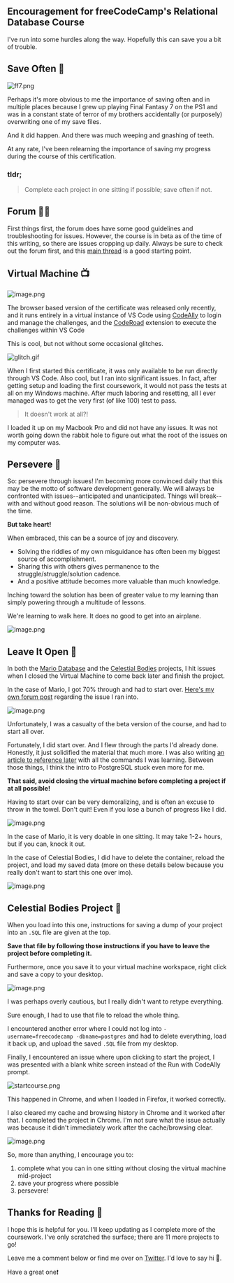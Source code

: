 ## Encouragement for freeCodeCamp's Relational Database Course

I've run into some hurdles along the way. Hopefully this can save you a bit of trouble.

## Save Often 💾

![ff7.png](https://cdn.hashnode.com/res/hashnode/image/upload/v1649758987657/OeYshqSDQ.png)

Perhaps it's more obvious to me the importance of saving often and in multiple places because I grew up playing Final Fantasy 7 on the PS1 and was in a constant state of terror of my brothers accidentally (or purposely) overwriting one of my save files.

And it did happen. And there was much weeping and gnashing of teeth.

At any rate, I've been relearning the importance of saving my progress during the course of this certification. 

### tldr;

> Complete each project in one sitting if possible; save often if not.

## Forum 🙋‍♀️

First things first, the forum does have some good guidelines and troubleshooting for issues. However, the course is in beta as of the time of this writing, so there are issues cropping up daily. Always be sure to check out the forum first, and this [main thread](https://forum.freecodecamp.org/t/running-the-relational-database-curriculum-in-your-browser/500231) is a good starting point.

## Virtual Machine 📺


![image.png](https://cdn.hashnode.com/res/hashnode/image/upload/v1649709308226/hCJHgr3R1.png)

The browser based version of the certificate was released only recently, and it runs entirely in a virtual instance of VS Code using [CodeAlly](https://codeally.io/) to login and manage the challenges, and the [CodeRoad](https://marketplace.visualstudio.com/items?itemName=CodeRoad.coderoad) extension to execute the challenges within VS Code

This is cool, but not without some occasional glitches.

![glitch.gif](https://cdn.hashnode.com/res/hashnode/image/upload/v1649709533538/P1i_-AP_E.gif)

When I first started this certificate, it was only available to be run directly through VS Code. Also cool, but I ran into significant issues. In fact, after getting setup and loading the first coursework, it would not pass the tests at all on my Windows machine. After much laboring and resetting, all I ever managed was to get the very first (of like 100) test to pass.

> It doesn't work at all?!

I loaded it up on my Macbook Pro and did not have any issues. It was not worth going down the rabbit hole to figure out what the root of the issues on my computer was.

## Persevere 💪

So: persevere through issues! I'm becoming more convinced daily that this may be the motto of software development generally. We will always be confronted with issues--anticipated and unanticipated. Things will break--with and without good reason. The solutions will be non-obvious much of the time. 

**But take heart!**

When embraced, this can be a source of joy and discovery. 

- Solving the riddles of my own misguidance has often been my biggest source of accomplishment. 
- Sharing this with others gives permanence to the struggle/struggle/solution cadence. 
- And a positive attitude becomes more valuable than much knowledge. 

Inching toward the solution has been of greater value to my learning than simply powering through a multitude of lessons.

We're learning to walk here. It does no good to get into an airplane.


![image.png](https://cdn.hashnode.com/res/hashnode/image/upload/v1649757510287/SW3YEOYVg.png)

## Leave It Open 📖

In both the [Mario Database](https://www.freecodecamp.org/learn/relational-database/learn-relational-databases-by-building-a-mario-database/build-a-mario-database) and the [Celestial Bodies](https://www.freecodecamp.org/learn/relational-database/build-a-celestial-bodies-database-project/build-a-celestial-bodies-database) projects, I hit issues when I closed the Virtual Machine to come back later and finish the project.

In the case of Mario, I got 70% through and had to start over. [Here's my own forum post](https://forum.freecodecamp.org/t/rdbm-course-stuck-at-mario-dbs-last-challenge/503211/4?u=sieis) regarding the issue I ran into. 

![image.png](https://cdn.hashnode.com/res/hashnode/image/upload/v1649757809647/IbQYa2TNX.png)

Unfortunately, I was a casualty of the beta version of the course, and had to start all over. 

Fortunately, I did start over. And I flew through the parts I'd already done. Honestly, it just solidified the material that much more. I was also writing [an article to reference later](https://blog.eamonncottrell.com/a-list-of-postgresql-commands-for-beginners) with all the commands I was learning. Between those things, I think the intro to PostgreSQL stuck even more for me.

**That said, avoid closing the virtual machine before completing a project if at all possible!** 

Having to start over can be very demoralizing, and is often an excuse to throw in the towel. Don't quit! Even if you lose a bunch of progress like I did. 

![image.png](https://cdn.hashnode.com/res/hashnode/image/upload/v1649759687630/On1anQ8zw.png)

In the case of Mario, it is very doable in one sitting. It may take 1-2+ hours, but if you can, knock it out. 

In the case of Celestial Bodies, I did have to delete the container, reload the project, and load my saved data (more on these details below because you really don't want to start this one over imo).

![image.png](https://cdn.hashnode.com/res/hashnode/image/upload/v1649758265946/5DUsYZyr6.png)

## Celestial Bodies Project 🌌

When you load into this one, instructions for saving a dump of your project into an `.SQL` file are given at the top. 

**Save that file by following those instructions if you have to leave the project before completing it.**

Furthermore, once you save it to your virtual machine workspace, right click and save a copy to your desktop.

![image.png](https://cdn.hashnode.com/res/hashnode/image/upload/v1649764915010/CXwSqJJBP.png)

I was perhaps overly cautious, but I really didn't want to retype everything. 

Sure enough, I had to use that file to reload the whole thing. 

I encountered another error where I could not log into `-username=freecodecamp -dbname=postgres` and had to delete everything, load it back up, and upload the saved `.SQL` file from my desktop.

Finally, I encountered an issue where upon clicking to start the project, I was presented with a blank white screen instead of the Run with CodeAlly prompt. 

![startcourse.png](https://cdn.hashnode.com/res/hashnode/image/upload/v1649765070264/edrEhWbpT.png)

This happened in Chrome, and when I loaded in Firefox, it worked correctly. 

I also cleared my cache and browsing history in Chrome and it worked after that. I completed the project in Chrome. I'm not sure what the issue actually was because it didn't immediately work after the cache/browsing clear.

![image.png](https://cdn.hashnode.com/res/hashnode/image/upload/v1649765059662/THizUd3OK.png)

So, more than anything, I encourage you to:

1. complete what you can in one sitting without closing the virtual machine mid-project
1. save your progress where possible
1. persevere!

## Thanks for Reading 🙏

I hope this is helpful for you. I'll keep updating as I complete more of the coursework. I've only scratched the surface; there are 11 more projects to go!

Leave me a comment below or find me over on [Twitter](https://twitter.com/EamonnCottrell). I'd love to say hi 👋.

Have a great one❗




